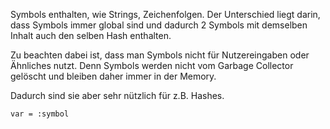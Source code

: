 Symbols enthalten, wie Strings, Zeichenfolgen. Der Unterschied liegt darin, dass Symbols immer global sind und dadurch 2 Symbols mit demselben Inhalt auch den selben Hash enthalten.

Zu beachten dabei ist, dass man Symbols nicht für Nutzereingaben oder Ähnliches nutzt. Denn Symbols werden nicht vom Garbage Collector gelöscht und bleiben daher immer in der Memory.

Dadurch sind sie aber sehr nützlich für z.B. Hashes.


```
var = :symbol
```

